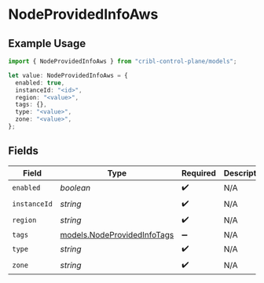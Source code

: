 # NodeProvidedInfoAws

## Example Usage

```typescript
import { NodeProvidedInfoAws } from "cribl-control-plane/models";

let value: NodeProvidedInfoAws = {
  enabled: true,
  instanceId: "<id>",
  region: "<value>",
  tags: {},
  type: "<value>",
  zone: "<value>",
};
```

## Fields

| Field                                                            | Type                                                             | Required                                                         | Description                                                      |
| ---------------------------------------------------------------- | ---------------------------------------------------------------- | ---------------------------------------------------------------- | ---------------------------------------------------------------- |
| `enabled`                                                        | *boolean*                                                        | :heavy_check_mark:                                               | N/A                                                              |
| `instanceId`                                                     | *string*                                                         | :heavy_check_mark:                                               | N/A                                                              |
| `region`                                                         | *string*                                                         | :heavy_check_mark:                                               | N/A                                                              |
| `tags`                                                           | [models.NodeProvidedInfoTags](../models/nodeprovidedinfotags.md) | :heavy_minus_sign:                                               | N/A                                                              |
| `type`                                                           | *string*                                                         | :heavy_check_mark:                                               | N/A                                                              |
| `zone`                                                           | *string*                                                         | :heavy_check_mark:                                               | N/A                                                              |